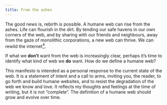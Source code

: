 ```yaml
---
title: From the ashes
---
```


The good news is, rebirth is possible. A humane web can rise from the ashes. Life can flourish in the dirt. By tending our safe havens in our own corners of the web, and by sharing with our friends and neighbours, away from the gaze of monolithic corporations, a new web can thrive. We can rewild the internet[<sup>4</sup>](#ref_4).

If what we **don’t** want from the web is increasingly clear, perhaps it’s time to identify what kind of web we **do** want. How do we define a humane web?

This manifesto is intended as a personal response to the current state of the web. It is a statement of intent and a call to arms, inviting you, the reader, to go forth and build humane websites, and to resist the degradation of the web we know and love. It reflects my thoughts and feelings at the time of writing, but it is not “complete”. The definition of a humane web should grow and evolve over time.
